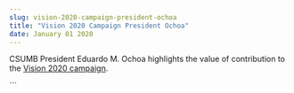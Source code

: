 ```yaml
---
slug: vision-2020-campaign-president-ochoa
title: "Vision 2020 Campaign President Ochoa"
date: January 01 2020
---
```


 
<p>
  CSUMB President Eduardo M. Ochoa highlights the value of contribution to the
  <a href="https://donate.csumb.edu/vision">Vision 2020 campaign</a>.
</p>
```
